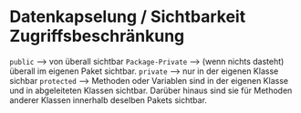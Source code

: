 # Datenkapselung / Sichtbarkeit Zugriffsbeschränkung


<code>public</code> --> von überall sichtbar
<code>Package-Private</code> --> (wenn nichts dasteht) überall im eigenen Paket sichtbar.
<code>private</code> --> nur in der eigenen Klasse sichbar
<code>protected</code> --> Methoden oder Variablen sind in der eigenen Klasse und in abgeleiteten Klassen sichtbar. Darüber hinaus sind sie für Methoden anderer Klassen innerhalb deselben Pakets sichtbar.
